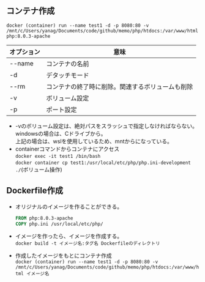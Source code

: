 ## コンテナ作成
`docker (container) run --name test1 -d -p 8080:80 -v /mnt/c/Users/yanag/Documents/code/github/memo/php/htdocs:/var/www/html php:8.0.3-apache`  

|  オプション  | 意味   |
| ---- | ---- |
|  --name  |  コンテナの名前  |
|  -d  |  デタッチモード  |
|  --rm  |  コンテナの終了時に削除。関連するボリュームも削除  |
|  -v  |  ボリューム設定  |
|  -p  |  ポート設定  |  

- -vのボリューム設定は、絶対パスをスラッシュで指定しなければならない。windowsの場合は、Cドライブから。  
上記の場合は、wslを使用しているため、mntからになっている。
- containerコマンドからコンテナにアクセス  
`docker exec -it test1 /bin/bash`  
`docker container cp test1:/usr/local/etc/php/php.ini-development ./`(ボリューム操作)

## Dockerfile作成  
- オリジナルのイメージを作ることができる。  
    ```Dockerfile
    FROM php:8.0.3-apache
    COPY php.ini /usr/local/etc/php/
    ```
- イメージを作ったら、イメージを作成する。  
    `docker build -t イメージ名:タグ名 Dockerfileのディレクトリ`

- 作成したイメージをもとにコンテナ作成  
    `docker (container) run --name test1 -d -p 8080:80 -v /mnt/c/Users/yanag/Documents/code/github/memo/php/htdocs:/var/www/html イメージ名`
